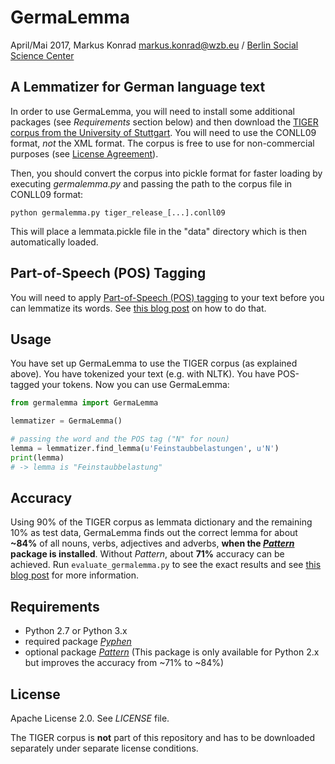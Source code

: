 # GermaLemma

April/Mai 2017, Markus Konrad <markus.konrad@wzb.eu> / [Berlin Social Science Center](https://www.wzb.eu/en)

## A Lemmatizer for German language text

In order to use GermaLemma, you will need to install some additional packages (see *Requirements* section below) and then download the [TIGER corpus from the University of Stuttgart](http://www.ims.uni-stuttgart.de/forschung/ressourcen/korpora/tiger.html). You will need to use the CONLL09 format, *not* the XML format.
The corpus is free to use for non-commercial purposes (see [License Agreement](http://www.ims.uni-stuttgart.de/forschung/ressourcen/korpora/TIGERCorpus/license/htmlicense.html)).

Then, you should convert the corpus into pickle format for faster loading by executing *germalemma.py* and passing the path to the corpus file in CONLL09 format:

```
python germalemma.py tiger_release_[...].conll09
```

This will place a lemmata.pickle file in the "data" directory which is then automatically loaded.

## Part-of-Speech (POS) Tagging

You will need to apply [Part-of-Speech (POS) tagging](https://en.wikipedia.org/wiki/Part-of-speech_tagging) to your text before you can lemmatize its words. See [this blog post](https://datascience.blog.wzb.eu/2016/07/13/accurate-part-of-speech-tagging-of-german-texts-with-nltk/) on how to do that.

## Usage

You have set up GermaLemma to use the TIGER corpus (as explained above). You have tokenized your text (e.g. with NLTK). You have POS-tagged your tokens. Now you can use GermaLemma:

```python
from germalemma import GermaLemma

lemmatizer = GermaLemma()

# passing the word and the POS tag ("N" for noun)
lemma = lemmatizer.find_lemma(u'Feinstaubbelastungen', u'N')
print(lemma)
# -> lemma is "Feinstaubbelastung"
```

## Accuracy

Using 90% of the TIGER corpus as lemmata dictionary and the remaining 10% as test data, GermaLemma finds out the correct lemma for about **~84%** of all nouns, verbs, adjectives and adverbs, **when the [*Pattern*](http://www.clips.ua.ac.be/pattern) package is installed**. Without *Pattern*, about **71%** accuracy can be achieved. Run `evaluate_germalemma.py` to see the exact results and see [this blog post](https://datascience.blog.wzb.eu/2017/05/19/lemmatization-of-german-language-text/) for more information.

## Requirements

* Python 2.7 or Python 3.x
* required package [*Pyphen*](http://pyphen.org/)
* optional package [*Pattern*](http://www.clips.ua.ac.be/pattern) (This package is only available for Python 2.x but improves the accuracy from ~71% to ~84%)

## License

Apache License 2.0. See *LICENSE* file.

The TIGER corpus is **not** part of this repository and has to be downloaded separately under separate license conditions.

